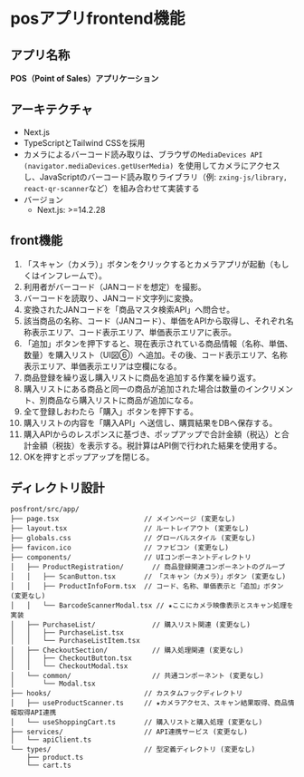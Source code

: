 # posアプリfrontend機能

## アプリ名称

**POS（Point of Sales）アプリケーション**

## アーキテクチャ
- Next.js
- TypeScriptとTailwind CSSを採用
- カメラによるバーコード読み取りは、ブラウザの`MediaDevices API (navigator.mediaDevices.getUserMedia) `を使用してカメラにアクセスし、JavaScriptのバーコード読み取りライブラリ（例: `zxing-js/library, react-qr-scanner`など）を組み合わせて実装する
- バージョン
    - Next.js: >=14.2.28

## front機能
1.  「スキャン（カメラ）」ボタンをクリックするとカメラアプリが起動（もしくはインフレームで）。
2.  利用者がバーコード（JANコードを想定）を撮影。
3.  バーコードを読取り、JANコード文字列に変換。
4.  変換されたJANコードを「商品マスタ検索API」へ問合せ。
5.  該当商品の名称、コード（JANコード）、単価をAPIから取得し、それぞれ名称表示エリア、コード表示エリア、単価表示エリアに表示。
6.  「追加」ボタンを押下すると、現在表示されている商品情報（名称、単価、数量）を購入リスト（UI図⑥）へ追加。その後、コード表示エリア、名称表示エリア、単価表示エリアは空欄になる。
7.  商品登録を繰り返し購入リストに商品を追加する作業を繰り返す。
8.  購入リストにある商品と同一の商品が追加された場合は数量のインクリメント、別商品なら購入リストに商品が追加になる。
9.  全て登録しおわたら「購入」ボタンを押下する。
10.  購入リストの内容を「購入API」へ送信し、購買結果をDBへ保存する。
11. 購入APIからのレスポンスに基づき、ポップアップで合計金額（税込）と合計金額（税抜）を表示する。税計算はAPI側で行われた結果を使用する。
12. OKを押すとポップアップを閉じる。

## ディレクトリ設計
```
posfront/src/app/
├── page.tsx                     // メインページ (変更なし)
├── layout.tsx                   // ルートレイアウト (変更なし)
├── globals.css                  // グローバルスタイル (変更なし)
├── favicon.ico                  // ファビコン (変更なし)
├── components/                  // UIコンポーネントディレクトリ
│   ├── ProductRegistration/       // 商品登録関連コンポーネントのグループ
│   │   ├── ScanButton.tsx       // 「スキャン（カメラ）」ボタン (変更なし)
│   │   ├── ProductInfoForm.tsx  // コード、名称、単価表示と「追加」ボタン (変更なし)
│   │   └── BarcodeScannerModal.tsx // ★ここにカメラ映像表示とスキャン処理を実装
│   ├── PurchaseList/              // 購入リスト関連 (変更なし)
│   │   ├── PurchaseList.tsx
│   │   └── PurchaseListItem.tsx
│   ├── CheckoutSection/           // 購入処理関連 (変更なし)
│   │   ├── CheckoutButton.tsx
│   │   └── CheckoutModal.tsx
│   └── common/                    // 共通コンポーネント (変更なし)
│       └── Modal.tsx
├── hooks/                       // カスタムフックディレクトリ
│   ├── useProductScanner.ts     // ★カメラアクセス、スキャン結果取得、商品情報取得API連携
│   └── useShoppingCart.ts       // 購入リストと購入処理 (変更なし)
├── services/                    // API連携サービス (変更なし)
│   └── apiClient.ts
└── types/                       // 型定義ディレクトリ (変更なし)
    ├── product.ts
    └── cart.ts
```
